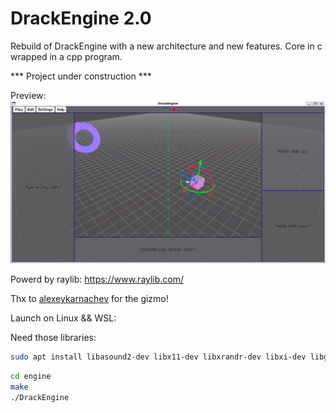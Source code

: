 # DrackEngine 2.0

Rebuild of DrackEngine with a new architecture and new features. Core in c wrapped in a cpp program.

*** Project under construction ***

Preview:
![1](https://github.com/dracken24/DrackEngine.v.2.0/blob/master/assets/github_view_03.png)

Powerd by raylib:
https://www.raylib.com/

Thx to [alexeykarnachev](https://github.com/alexeykarnachev/raygizmo) for the gizmo!

Launch on Linux && WSL:

Need those libraries:
```bash
sudo apt install libasound2-dev libx11-dev libxrandr-dev libxi-dev libgl1-mesa-dev libglu1-mesa-dev libxcursor-dev libxinerama-dev libwayland-dev libxkbcommon-dev libxcb-xkb-dev x11-xkb-utils libx11-xcb-dev libxkbcommon-x11-dev libcjson-dev
```

```bash
cd engine
make
./DrackEngine
```
